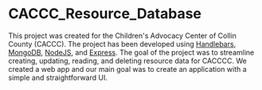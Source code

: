 # CACCC_Resource_Database

This project was created for the Children's Advocacy Center of Collin County (CACCC). The project has been developed using [Handlebars](https://handlebarsjs.com/), [MongoDB](https://www.mongodb.com/), [NodeJS](https://nodejs.org/), and [Express](https://expressjs.com/). 
The goal of the project was to streamline creating, updating, reading, and deleting resource data for CACCCC. We created a web app and our main goal was to create an application with a simple and straightforward UI. 
